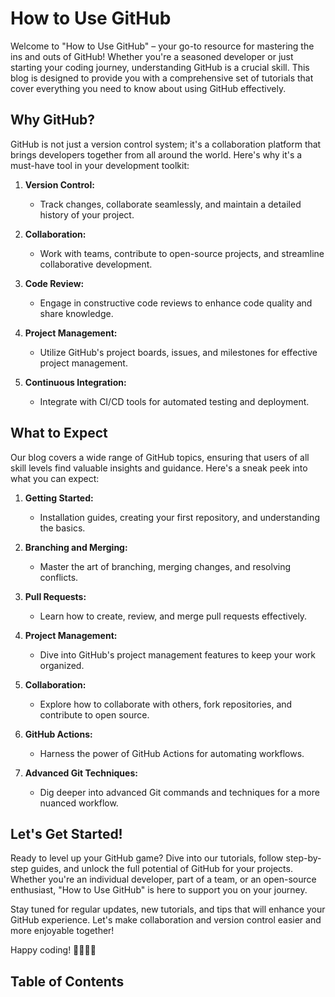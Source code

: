 # How to Use GitHub

Welcome to "How to Use GitHub" – your go-to resource for mastering the ins and outs of GitHub! Whether you're a seasoned developer or just starting your coding journey, understanding GitHub is a crucial skill. This blog is designed to provide you with a comprehensive set of tutorials that cover everything you need to know about using GitHub effectively.

## Why GitHub?

GitHub is not just a version control system; it's a collaboration platform that brings developers together from all around the world. Here's why it's a must-have tool in your development toolkit:

1. **Version Control:**
   - Track changes, collaborate seamlessly, and maintain a detailed history of your project.

2. **Collaboration:**
   - Work with teams, contribute to open-source projects, and streamline collaborative development.

3. **Code Review:**
   - Engage in constructive code reviews to enhance code quality and share knowledge.

4. **Project Management:**
   - Utilize GitHub's project boards, issues, and milestones for effective project management.

5. **Continuous Integration:**
   - Integrate with CI/CD tools for automated testing and deployment.

## What to Expect

Our blog covers a wide range of GitHub topics, ensuring that users of all skill levels find valuable insights and guidance. Here's a sneak peek into what you can expect:

1. **Getting Started:**
   - Installation guides, creating your first repository, and understanding the basics.

2. **Branching and Merging:**
   - Master the art of branching, merging changes, and resolving conflicts.

3. **Pull Requests:**
   - Learn how to create, review, and merge pull requests effectively.

4. **Project Management:**
   - Dive into GitHub's project management features to keep your work organized.

5. **Collaboration:**
   - Explore how to collaborate with others, fork repositories, and contribute to open source.

6. **GitHub Actions:**
   - Harness the power of GitHub Actions for automating workflows.

7. **Advanced Git Techniques:**
   - Dig deeper into advanced Git commands and techniques for a more nuanced workflow.

## Let's Get Started!

Ready to level up your GitHub game? Dive into our tutorials, follow step-by-step guides, and unlock the full potential of GitHub for your projects. Whether you're an individual developer, part of a team, or an open-source enthusiast, "How to Use GitHub" is here to support you on your journey.

Stay tuned for regular updates, new tutorials, and tips that will enhance your GitHub experience. Let's make collaboration and version control easier and more enjoyable together!

Happy coding! &#128105;&zwj;&#128187;&#128104;&zwj;&#128187;

## Table of Contents
